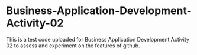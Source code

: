 # Business-Application-Development-Activity-02
This is a test code uploaded for Business Application Development  Activity 02 to assess and experiment on the features of github.
